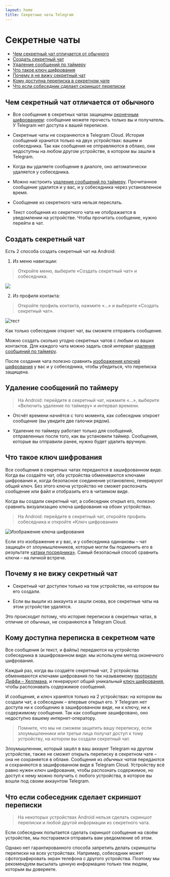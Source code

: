 ```yaml
---
layout: home
title: Секретные чаты Telegram
---
```


# Секретные чаты
- [Чем секретный чат отличается от обычного](#Чем-секретный-чат-отличается-от-обычного)
- [Создать секретный чат](#Создать-секретный-чат)
- [Удаление сообщений по таймеру](#Удаление-сообщений-по-таймеру)
- [Что такое ключ шифрования](#Что-такое-ключ-шифрования)
- [Почему я не вижу секретный чат](#Почему-я-не-вижу-секретный-чат)
- [Кому доступна перeписка в секретном чате](#Кому-доступна-переписка-в-секретном-чате)
- [Что если собеседник сделает скриншот переписки](#Что-если-собеседник-сделает-скриншот-переписки)

## Чем секретный чат отличается от обычного

- Все сообщения в секретных чатах защищены [оконечным шифрованием](#Кому-доступна-переписка-в-секретном-чате): сообщение можете прочесть только вы и получатель. У Telegram нет доступа к вашей переписке.

- Секретные чаты не сохраняются в Telegram Cloud. История сообщений хранится только на двух устройствах: вашем и собеседника. Так как сообщения не отправляются в облако, они недоступны на любом другом устройстве, в котором вы зашли в Telegram.

- Когда вы удаляете сообщение в диалоге, оно автоматически удаляется у собеседника.

- Можно настроить [удаление сообщений по таймеру](#Удаление-сообщений-по-таймеру). Прочитанное сообщение удалится и у вас, и у собеседника через установленное время.

- Сообщение из секретного чата нельзя переслать.

- Текст сообщения из секретного чата не отображается в уведомлении на устройстве. Чтобы прочитать сообщение, нужно перейти в чат.


## Создать секретный чат

Есть 2 способа создать секретный чат на Android:

1. Из меню навигации:

> Откройте меню, выберите «Создать секретный чат» и собеседника.

![](imgs/create.jpg)

2. Из профиля контакта:

> Откройте профиль контакта, нажмите «…» и выберите «Создать секретный чат».

![тест](imgs/сreate-profile.jpg)

Как только собеседник откроет чат, вы сможете отправить сообщение.

Можно создать сколько угодно секретных чатов с любым из ваших контактов. Для каждого чата можно задать свой интервал [удаления сообщений по таймеру](#Удаление-сообщений-по-таймеру).

После создания чата полезно сравнить [изображения ключей шифрования](#Что-такое-ключ-шифрования) у вас и у собеседника, чтобы убедиться, что переписка защищена.


## Удаление сообщений по таймеру

> На Android: перейдите в секретный чат, нажмите «…», выберите «Включить удаление по таймеру» и интервал времени.

- Отсчёт времени начнётся с того момента, как собеседник откроет сообщение (вы увидите две галочки рядом).

- Удаление по таймеру работает только для сообщений, отправленных после того, как вы установили таймер. Сообщения, которые вы отправили ранее, нужно будет удалить вручную.


## Что такое ключ шифрования

Все сообщения в секретных чатах передаются в зашифрованном виде. Когда вы создаёте чат, оба устройства обмениваются ключами шифрования и, когда безопасное соединение установлено, генерируют общий ключ. Без этого ключа устройство не сможет распознать сообщение или файл и отобразить его в читаемом виде.

Когда вы создали секретный чат, а собеседник открыл его, полезно сравнить визуализацию ключа шифрования на обоих устройствах.

> На Android: перейдите в секретный чат, откройте профиль собеседника и откройте «Ключ шифрования»

![Изображение ключа шифрования](imgs/key.jpg)

Если это изображение и у вас, и у собеседника одинаковы – чат защищён от злоумышленников, которые могли бы подменить его в результате [«атаки посредника»](https://ru.wikipedia.org/wiki/%D0%90%D1%82%D0%B0%D0%BA%D0%B0_%D0%BF%D0%BE%D1%81%D1%80%D0%B5%D0%B4%D0%BD%D0%B8%D0%BA%D0%B0). Самый безопасный способ сравнить ключи – на личной встрече.


## Почему я не вижу секретный чат

- Секретный чат доступен только на том устройстве, на котором вы его создали.

- Если вы вышли из аккаунта и зашли снова, все секретные чаты на этом устройстве удалятся.

Это происходит потому, что история переписки в секретных чатах, в отличие от обычных, не сохраняются в Telegram Cloud.


## Кому доступна переписка в секретном чате

Все сообщения (и текст, и файлы) передаются на устройство собеседника в зашифрованном виде: мы используем метод оконечного шифрования.

Каждый раз, когда вы создаёте секретный чат, 2 устройства обмениваются ключами шифрования по так называемому [протоколу Диффи – Хеллмана](https://ru.wikipedia.org/wiki/%D0%9F%D1%80%D0%BE%D1%82%D0%BE%D0%BA%D0%BE%D0%BB_%D0%94%D0%B8%D1%84%D1%84%D0%B8_%E2%80%94_%D0%A5%D0%B5%D0%BB%D0%BB%D0%BC%D0%B0%D0%BD%D0%B0), и генерируют общий уникальный [ключ шифрования](#Что-такое-ключ-шифрования), чтобы распознавать содержимое сообщений.

И сообщения, и ключ хранятся только на 2 устройствах: на котором вы создали чат, а собеседник – впервые открыл его. У Telegram нет доступа ни к сообщению в зашифрованном виде, ни к ключу, ни к содержимому сообщения. Так как сообщение зашифровано, оно недоступно вашему интернет-оператору.

> Помните, что мы не сможем защитить вашу переписку, если злоумышленники или третьи лица получат доступ к тому устройству, на котором вы создали секретный чат.

Злоумышленник, который зашёл в ваш аккаунт Telegram на другом устройстве, также не сможет открыть переписку в секретном чате – она не сохраняется в облаке. Сообщения из *обычных чатов* передаются и сохраняются в зашифрованном виде в Telegram Cloud. Устройству всё равно нужен ключ шифрования, чтобы распознать содержимое, но доступ к нему можно получить с любого устройства, в которое вы вошли под своим аккаунтом Telegram.


## Что если собеседник сделает скриншот переписки

> На некоторых устройствах Android нельзя сделать скриншот переписки и любой другой информации из секретного чата.

Если собеседник попытается сделать скриншот сообщения на своём устройстве, мы постараемся отправить вам уведомление об этом.

Однако нет гарантированного способа запретить делать скриншоты переписки на всех устройствах. Например, собеседник может сфотографировать экран телефона с другого устройства. Поэтому мы рекомендуем высылать ценную информацию только тем людям, которым вы доверяете.
